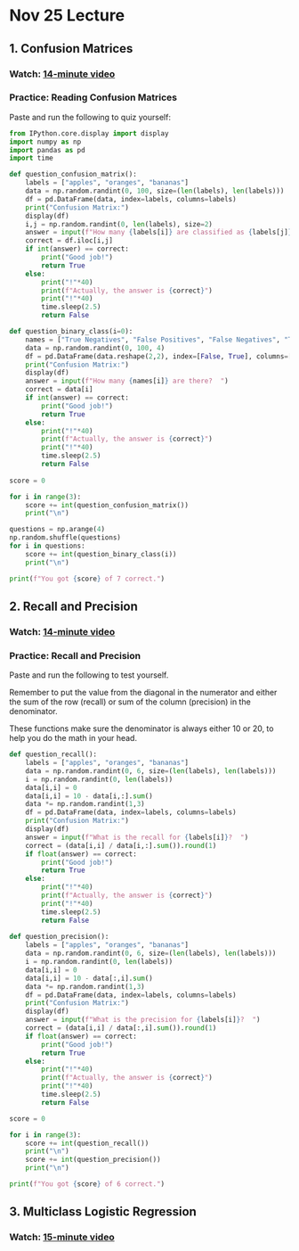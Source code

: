 # Nov 25 Lecture

## 1. Confusion Matrices

### Watch: [14-minute video](https://youtu.be/BFWr_ASnxso)

### Practice: Reading Confusion Matrices

Paste and run the following to quiz yourself:

```python
from IPython.core.display import display
import numpy as np
import pandas as pd
import time

def question_confusion_matrix():
    labels = ["apples", "oranges", "bananas"]
    data = np.random.randint(0, 100, size=(len(labels), len(labels)))
    df = pd.DataFrame(data, index=labels, columns=labels)
    print("Confusion Matrix:")
    display(df)
    i,j = np.random.randint(0, len(labels), size=2)
    answer = input(f"How many {labels[i]} are classified as {labels[j]}?  ")
    correct = df.iloc[i,j]
    if int(answer) == correct:
        print("Good job!")
        return True
    else:
        print("!"*40)
        print(f"Actually, the answer is {correct}")
        print("!"*40)
        time.sleep(2.5)
        return False

def question_binary_class(i=0):
    names = ["True Negatives", "False Positives", "False Negatives", "True Positives"]
    data = np.random.randint(0, 100, 4)
    df = pd.DataFrame(data.reshape(2,2), index=[False, True], columns=[False, True])
    print("Confusion Matrix:")
    display(df)
    answer = input(f"How many {names[i]} are there?  ")
    correct = data[i]
    if int(answer) == correct:
        print("Good job!")
        return True
    else:
        print("!"*40)
        print(f"Actually, the answer is {correct}")
        print("!"*40)
        time.sleep(2.5)
        return False
    
score = 0

for i in range(3):
    score += int(question_confusion_matrix())
    print("\n")

questions = np.arange(4)
np.random.shuffle(questions)
for i in questions:
    score += int(question_binary_class(i))
    print("\n")

print(f"You got {score} of 7 correct.")
```

## 2. Recall and Precision

### Watch: [14-minute video](https://youtu.be/bM4nQpgIeHM)

### Practice: Recall and Precision

Paste and run the following to test yourself.

Remember to put the value from the diagonal in the numerator and
either the sum of the row (recall) or sum of the column (precision) in
the denominator.

These functions make sure the denominator is always either 10 or 20,
to help you do the math in your head.

```python
def question_recall():
    labels = ["apples", "oranges", "bananas"]
    data = np.random.randint(0, 6, size=(len(labels), len(labels)))
    i = np.random.randint(0, len(labels))
    data[i,i] = 0
    data[i,i] = 10 - data[i,:].sum()
    data *= np.random.randint(1,3)
    df = pd.DataFrame(data, index=labels, columns=labels)
    print("Confusion Matrix:")
    display(df)    
    answer = input(f"What is the recall for {labels[i]}?  ")
    correct = (data[i,i] / data[i,:].sum()).round(1)
    if float(answer) == correct:
        print("Good job!")
        return True
    else:
        print("!"*40)
        print(f"Actually, the answer is {correct}")
        print("!"*40)
        time.sleep(2.5)
        return False
    
def question_precision():
    labels = ["apples", "oranges", "bananas"]
    data = np.random.randint(0, 6, size=(len(labels), len(labels)))
    i = np.random.randint(0, len(labels))
    data[i,i] = 0
    data[i,i] = 10 - data[:,i].sum()
    data *= np.random.randint(1,3)
    df = pd.DataFrame(data, index=labels, columns=labels)
    print("Confusion Matrix:")
    display(df)
    answer = input(f"What is the precision for {labels[i]}?  ")
    correct = (data[i,i] / data[:,i].sum()).round(1)
    if float(answer) == correct:
        print("Good job!")
        return True
    else:
        print("!"*40)
        print(f"Actually, the answer is {correct}")
        print("!"*40)
        time.sleep(2.5)
        return False

score = 0

for i in range(3):
    score += int(question_recall())
    print("\n")
    score += int(question_precision())
    print("\n")

print(f"You got {score} of 6 correct.")
```

## 3. Multiclass Logistic Regression

### Watch: [15-minute video](https://youtu.be/NuDtKkr4sq0)
